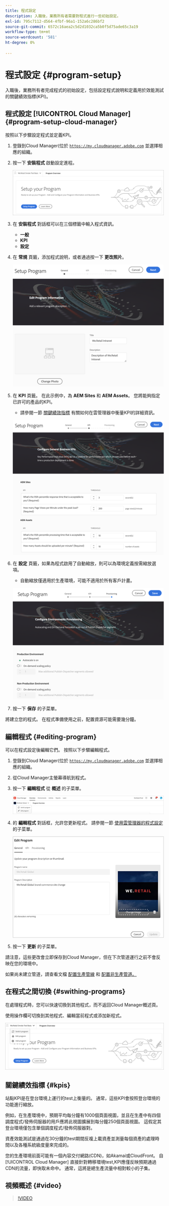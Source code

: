 ```yaml
---
title: 程式設定
description: 入職後，業務所有者需要對程式進行一些初始設定。
exl-id: 795c7112-d564-4fbf-96a1-152a6c286bf2
source-git-commit: 6572c16aea2c5d2d1032ca5b0f5d75ade65c3a19
workflow-type: tm+mt
source-wordcount: '581'
ht-degree: 0%

---
```



# 程式設定 {#program-setup}

入職後，業務所有者完成程式的初始設定，包括設定程式說明和定義用於效能測試的關鍵績效指標(KPI)。

## 程式設定 [!UICONTROL Cloud Manager] {#program-setup-cloud-manager}

按照以下步驟設定程式並定義KPI。

1. 登錄到Cloud Manager(位於 [`https://my.cloudmanager.adobe.com`](https://my.cloudmanager.adobe.com) 並選擇相應的組織。

1. 按一下 **安裝程式** 啟動設定進程。

   ![設定程式](/help/assets/set-up-program/setup1.png)

1. 在 **安裝程式** 對話框可以在三個標籤中輸入程式資訊。

   * **一般**
   * **KPI**
   * **設定**

1. 在 **常規** 頁籤，添加程式說明，或者通過按一下 **更改照片**。

   ![常規頁籤](/help/assets/Setup_Program-General.png)

1. 在 **KPI** 頁籤。 在此示例中，為 **AEM Sites** 和 **AEM Assets**。 您將能夠指定已許可的產品的KPI。

   * 請參閱一節 [關鍵績效指標](#kpis) 有關如何在雲管理器中衡量KPI的詳細資訊。

   ![定義KPI](/help/assets/Setup_Program-KPIs.png)

1. 在 **設定** 頁籤，如果為程式啟用了自動縮放，則可以為環境定義按需縮放選項。

   * 自動縮放僅適用於生產環境，可能不適用於所有客戶計畫。

   ![設定選項](/help/assets/Setup_Program-Provisioning.png)

1. 按一下 **保存** 的子菜單。

將建立您的程式。 在程式準備使用之前，配置資源可能需要幾分鐘。

## 編輯程式 {#editing-program}

可以在程式設定後編輯它們。 按照以下步驟編輯程式。

1. 登錄到Cloud Manager(位於 [`https://my.cloudmanager.adobe.com`](https://my.cloudmanager.adobe.com) 並選擇相應的組織。

1. 從Cloud Manager主螢幕導航到程式。

1. 按一下 **編輯程式** 從 **概述** 的子菜單。

   ![編輯程式選項](/help/assets/set-up-program/edit-program1.png)

1. 的 **編輯程式** 對話框，允許您更新程式。 請參閱一節 [使用雲管理器的程式設定](#program-setup-cloud-manager) 的子菜單。

   ![編輯程式對話框](/help/assets/set-up-program/edit-program-general.png)

1. 按一下 **更新** 的子菜單。

請注意，這些更改會立即保存到Cloud Manager，但在下次管道運行之前不會反映在您的環境中。

如果尚未建立管道，請查看文檔 [配置生產管線](/help/using/production-pipelines.md) 和 [配置非生產管道。](/help/using/non-production-pipelines.md)

## 在程式之間切換 {#swithing-programs}

在處理程式時，您可以快速切換到其他程式，而不返回Cloud Manager概述頁。

使用操作欄可切換到其他程式、編輯當前程式或添加新程式。

![節目切換器](/help/assets/set-up-program/setup2.png)

## 關鍵績效指標 {#kpis}

站點KPI是在登台環境上運行的test上衡量的。 通常，這些KPI會按照登台環境的功能進行縮放。

例如，在生產環境中，預期平均每分鐘有1000個頁面視圖，並且在生產中有四個調度程式/發佈伺服器的用戶應將此視圖擴展到每分鐘250個頁面視圖。 這假定其登台環境僅包含單個調度程式/發佈伺服器對。

資產效能測試是通過在30分鐘的test期間反複上載資產並測量每個資產的處理時間以及各種系統級度量來完成的。

您的生產環境前面可能有一個內容交付網路(CDN)，如Akamai或CloudFront。 自 [!UICONTROL Cloud Manager] 直接針對轉移環境test,KPI應僅反映預期通過CDN的流量，即快取未命中。 通常，這將是總生產流量中相對較小的子集。

## 視頻概述 {#video}

>[!VIDEO](https://video.tv.adobe.com/v/26313/)
